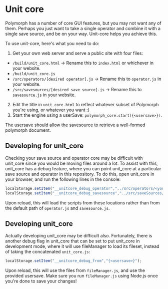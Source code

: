 # Unit core
Polymorph has a number of core GUI features, but you may not want any of them. Perhaps you just want to take a single operator and combine it with a single save source, and be on your way. Unit-core helps you achieve this.

To use unit-core, here's what you need to do:
1. Get your own web server and serve a public site with four files: 
- `/build/unit_core.html` -> Rename this to `index.html` or whichever in your website.
- `/build/unit_core.js`
- `/src/operators/[desired operator].js` -> Rename this to `operator.js` in your website.
- `/src/savesources/[desired save source].js` -> Rename this to `savesource.js` in your website.
2. Edit the title in `unit_core.html` to reflect whatever subset of Polymorph you're using, or whatever you want :)
3. Start the engine using a userSave: `polymorph_core.start({<usersave>})`.

The usersave should allow the savesource to retrieve a well-formed polymorph document.

## Developing for unit_core
Checking your save source and operator core may be difficult with unit_core since you would be moving files around a lot. To assist with this, unit_core has a debug feature, where you can point unit_core at a particular save source and operator in this repository. To do this, open unit_core in your browser, and run the following lines in the console:
```js
localStorage.setItem("__unitcore_debug_operator","../src/operators/<your-operator>.js");
localStorage.setItem("__unitcore_debug_savesource","../src/saveSources/<your-savesource>.js");
```
Upon reload, this will load the scripts from these locations rather than from the default path of `operator.js` and `savesource.js`.

## Developing unit_core
Actually developing unit_core may be difficult also. Fortunately, there is another debug flag in unit_core that can be set to put unit_core in development mode, where it will use fileManager to load its fileset, instead of taking the concatenated `unit_core.js`:
```js
localStorage.setItem("__unitcore_debug_from","{<usersave>}");
```
Upon reload, this will use the files from `fileManager.js`, and use the provided usersave. Make sure you run `fileManager.js` using Node.js once you're done to save your changes!
